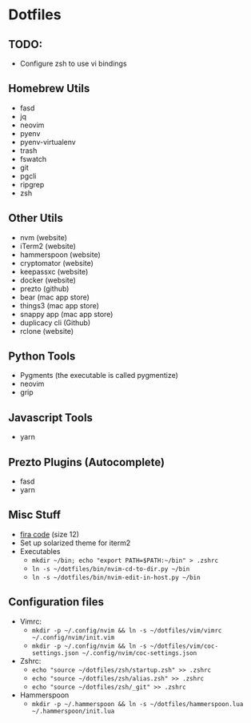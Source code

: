 # Dotfiles

## TODO:
- Configure zsh to use vi bindings

## Homebrew Utils
- fasd
- jq
- neovim
- pyenv
- pyenv-virtualenv
- trash
- fswatch
- git
- pgcli
- ripgrep
- zsh

## Other Utils
- nvm (website)
- iTerm2 (website)
- hammerspoon (website)
- cryptomator (website)
- keepassxc (website)
- docker (website)
- prezto (github)
- bear (mac app store)
- things3 (mac app store)
- snappy app (mac app store)
- duplicacy cli (Github)
- rclone (website)

## Python Tools
- Pygments (the executable is called pygmentize)
- neovim
- grip

## Javascript Tools
- yarn

## Prezto Plugins (Autocomplete)
- fasd
- yarn

## Misc Stuff
- [fira code](https://github.com/tonsky/FiraCode) (size 12)
- Set up solarized theme for iterm2
- Executables
  - `mkdir ~/bin; echo "export PATH=$PATH:~/bin" > .zshrc`
  - `ln -s ~/dotfiles/bin/nvim-cd-to-dir.py ~/bin`
  - `ln -s ~/dotfiles/bin/nvim-edit-in-host.py ~/bin`

## Configuration files
- Vimrc:
  - `mkdir -p ~/.config/nvim && ln -s ~/dotfiles/vim/vimrc ~/.config/nvim/init.vim`
  - `mkdir -p ~/.config/nvim && ln -s ~/dotfiles/vim/coc-settings.json ~/.config/nvim/coc-settings.json`
- Zshrc:
  - `echo "source ~/dotfiles/zsh/startup.zsh" >> .zshrc`
  - `echo "source ~/dotfiles/zsh/alias.zsh" >> .zshrc`
  - `echo "source ~/dotfiles/zsh/_git" >> .zshrc`
- Hammerspoon
  - `mkdir -p ~/.hammerspoon && ln -s ~/dotfiles/hammerspoon.lua ~/.hammerspoon/init.lua`
